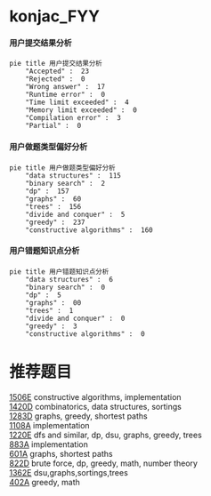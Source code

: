 # konjac_FYY

<!-- tabs:start -->



#### **用户提交结果分析**

```mermaid
pie title 用户提交结果分析
    "Accepted" :  23
    "Rejected" :  0
    "Wrong answer" :  17
    "Runtime error" :  0
    "Time limit exceeded" :  4
    "Memory limit exceeded" :  0
    "Compilation error" :  3
    "Partial" :  0
```

#### **用户做题类型偏好分析**

```mermaid
pie title 用户做题类型偏好分析
    "data structures" :  115
    "binary search" :  2
    "dp" :  157
    "graphs" :  60
    "trees" :  156
    "divide and conquer" :  5
    "greedy" :  237
    "constructive algorithms" :  160
```
#### **用户错题知识点分析**

```mermaid
pie title 用户错题知识点分析
    "data structures" :  6
    "binary search" :  0
    "dp" :  5
    "graphs" :  00
    "trees" :  1
    "divide and conquer" :  0
    "greedy" :  3
    "constructive algorithms" :  0
```



<!-- tabs:end -->
# 推荐题目
[1506E](https://codeforces.com/contest/1506/problem/E)		constructive algorithms,
                        implementation		  
[1420D](https://codeforces.com/contest/1420/problem/D)		combinatorics,
                        data structures,
                        sortings		  
[1283D](https://codeforces.com/contest/1283/problem/D)		graphs,
                        greedy,
                        shortest paths		  
[1108A](https://codeforces.com/contest/1108/problem/A)		implementation		  
[1220E](https://codeforces.com/contest/1220/problem/E)		dfs and similar,
                        dp,
                        dsu,
                        graphs,
                        greedy,
                        trees		  
[883A](https://codeforces.com/contest/883/problem/A)		implementation		  
[601A](https://codeforces.com/contest/601/problem/A)		graphs,
                        shortest paths		  
[822D](https://codeforces.com/contest/822/problem/D)		brute force,
                        dp,
                        greedy,
                        math,
                        number theory		  
[1362E](https://codeforces.com/contest/1362/problem/E)		dsu,graphs,sortings,trees		  
[402A](https://codeforces.com/contest/402/problem/A)		greedy,
                        math		  
